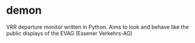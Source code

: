 # demon
VRR departure monitor written in Python. Aims to look and behave like the public displays of the EVAG (Essener Verkehrs-AG)
